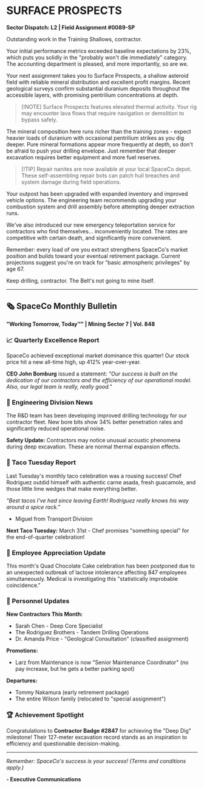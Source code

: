 # SURFACE PROSPECTS

**Sector Dispatch: L2 | Field Assignment #0089-SP**

Outstanding work in the Training Shallows, contractor.

Your initial performance metrics exceeded baseline expectations by 23%, which puts you solidly in the "probably won't die immediately" category. The accounting department is pleased, and more importantly, so are we.

Your next assignment takes you to Surface Prospects, a shallow asteroid field with reliable mineral distribution and excellent profit margins. Recent geological surveys confirm substantial duranium deposits throughout the accessible layers, with promising pentrilium concentrations at depth.

> [!NOTE] Surface Prospects features elevated thermal activity. Your rig may encounter lava flows that require navigation or demolition to bypass safely.

The mineral composition here runs richer than the training zones - expect heavier loads of duranium with occasional pentrilium strikes as you dig deeper. Pure mineral formations appear more frequently at depth, so don't be afraid to push your drilling envelope. Just remember that deeper excavation requires better equipment and more fuel reserves.

> [!TIP] Repair nanites are now available at your local SpaceCo depot. These self-assembling repair bots can patch hull breaches and system damage during field operations.

Your outpost has been upgraded with expanded inventory and improved vehicle options. The engineering team recommends upgrading your combustion system and drill assembly before attempting deeper extraction runs.

We've also introduced our new emergency teleportation service for contractors who find themselves... inconveniently located. The rates are competitive with certain death, and significantly more convenient.

Remember: every load of ore you extract strengthens SpaceCo's market position and builds toward your eventual retirement package. Current projections suggest you're on track for "basic atmospheric privileges" by age 67.

Keep drilling, contractor. The Belt's not going to mine itself.

---

## 🗞️ SpaceCo Monthly Bulletin

**"Working Tomorrow, Today™" | Mining Sector 7 | Vol. 848**

### 📈 Quarterly Excellence Report

SpaceCo achieved exceptional market dominance this quarter! Our stock price hit a new all-time high, up 412% year-over-year.

**CEO John Bomburg** issued a statement: _"Our success is built on the dedication of our contractors and the efficiency of our operational model. Also, our legal team is really, really good."_

### 🔧 Engineering Division News

The R&D team has been developing improved drilling technology for our contractor fleet. New bore bits show 34% better penetration rates and significantly reduced operational noise.

**Safety Update:** Contractors may notice unusual acoustic phenomena during deep excavation. These are normal thermal expansion effects.

### 🌮 Taco Tuesday Report

Last Tuesday's monthly taco celebration was a rousing success! Chef Rodriguez outdid himself with authentic carne asada, fresh guacamole, and those little lime wedges that make everything better.

_"Best tacos I've had since leaving Earth! Rodriguez really knows his way around a spice rack."_
- Miguel from Transport Division

**Next Taco Tuesday:** March 31st - Chef promises "something special" for the end-of-quarter celebration!

### 🎂 Employee Appreciation Update

This month's Quad Chocolate Cake celebration has been postponed due to an unexpected outbreak of lactose intolerance affecting 847 employees simultaneously. Medical is investigating this "statistically improbable coincidence."

### 💼 Personnel Updates

**New Contractors This Month:**

- Sarah Chen - Deep Core Specialist
- The Rodriguez Brothers - Tandem Drilling Operations
- Dr. Amanda Price - "Geological Consultation" (classified assignment)

**Promotions:**

- Larz from Maintenance is now "Senior Maintenance Coordinator" (no pay increase, but he gets a better parking spot)

**Departures:**

- Tommy Nakamura (early retirement package)
- The entire Wilson family (relocated to "special assignment")

### 🏆 Achievement Spotlight

Congratulations to **Contractor Badge #2847** for achieving the "Deep Dig" milestone! Their 127-meter excavation record stands as an inspiration to efficiency and questionable decision-making.

---

_Remember: SpaceCo's success is your success! (Terms and conditions apply.)_

**- Executive Communications**
